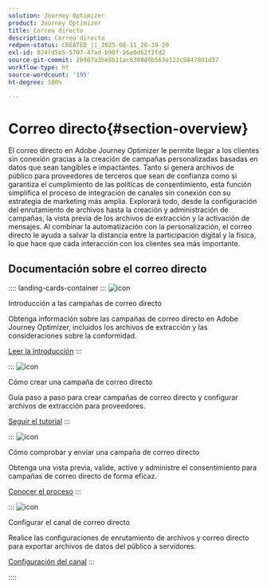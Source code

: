 ```yaml
---
solution: Journey Optimizer
product: Journey Optimizer
title: Correo directo
description: Correo directo
redpen-status: CREATED_||_2025-08-11_20-39-20
exl-id: 024fd5b5-5707-47ad-b90f-26e0d62f2fd2
source-git-commit: 2b907a3be8b11ac6308d0b563e122c88478d1d37
workflow-type: ht
source-wordcount: '195'
ht-degree: 100%

---
```


# Correo directo{#section-overview}

El correo directo en Adobe Journey Optimizer le permite llegar a los clientes sin conexión gracias a la creación de campañas personalizadas basadas en datos que sean tangibles e impactantes. Tanto si genera archivos de público para proveedores de terceros que sean de confianza como si garantiza el cumplimiento de las políticas de consentimiento, esta función simplifica el proceso de integración de canales sin conexión con su estrategia de marketing más amplia. Explorará todo, desde la configuración del enrutamiento de archivos hasta la creación y administración de campañas, la vista previa de los archivos de extracción y la activación de mensajes. Al combinar la automatización con la personalización, el correo directo le ayuda a salvar la distancia entre la participación digital y la física, lo que hace que cada interacción con los clientes sea más importante.

## Documentación sobre el correo directo

:::: landing-cards-container
:::
![icon](https://cdn.experienceleague.adobe.com/icons/book.svg?lang=es)

Introducción a las campañas de correo directo

Obtenga información sobre las campañas de correo directo en Adobe Journey Optimizer, incluidos los archivos de extracción y las consideraciones sobre la conformidad.

[Leer la introducción](../using/direct-mail/get-started-direct-mail.md)
:::

:::
![icon](https://cdn.experienceleague.adobe.com/icons/circle-play.svg?lang=es)

Cómo crear una campaña de correo directo

Guía paso a paso para crear campañas de correo directo y configurar archivos de extracción para proveedores.

[Seguir el tutorial](../using/direct-mail/create-direct-mail.md)
:::

:::
![icon](https://cdn.experienceleague.adobe.com/icons/list-check.svg?lang=es)

Cómo comprobar y enviar una campaña de correo directo

Obtenga una vista previa, valide, active y administre el consentimiento para campañas de correo directo de forma eficaz.

[Conocer el proceso](../using/direct-mail/test-send-direct-mail.md)
:::

:::
![icon](https://cdn.experienceleague.adobe.com/icons/gear.svg?lang=es)

Configurar el canal de correo directo

Realice las configuraciones de enrutamiento de archivos y correo directo para exportar archivos de datos del público a servidores.

[Configuración del canal](../using/direct-mail/direct-mail-configuration.md)
:::

::::
